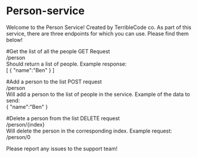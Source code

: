 # Person-service
Welcome to the Person Service! Created by TerribleCode co. As part of this service, there are three endpoints for which you can use. Please find them below!

#Get the list of all the people
GET Request <br/>
/person  <br/>
Should return a list of people. Example response:<br/>
[
  {
    "name":"Ben"
    }
]

#Add a person to the list
POST request <br/>
/person <br/>
Will add a person to the list of people in the service. Example of the data to send:<br/>
{
  "name":"Ben"
}

#Delete a person from the list
DELETE request <br/>
/person/{index} <br/>
Will delete the person in the corresponding index. Example request: <br/>
/person/0

Please report any issues to the support team!
